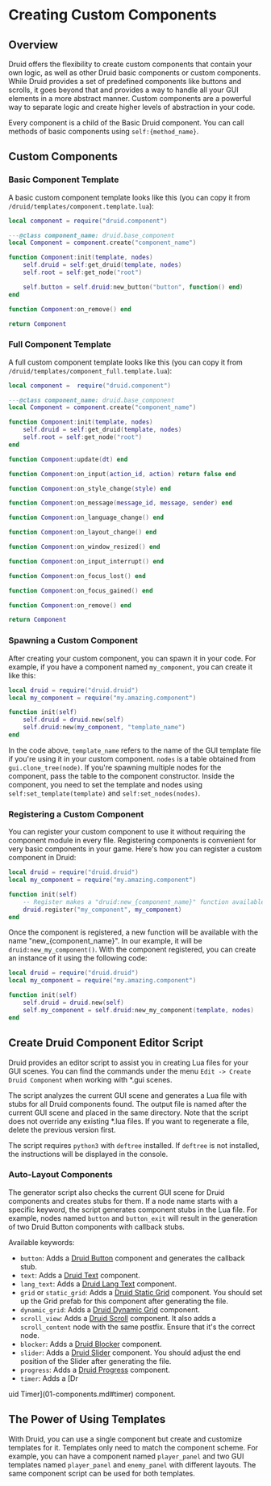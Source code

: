 # Creating Custom Components

## Overview

Druid offers the flexibility to create custom components that contain your own logic, as well as other Druid basic components or custom components. While Druid provides a set of predefined components like buttons and scrolls, it goes beyond that and provides a way to handle all your GUI elements in a more abstract manner. Custom components are a powerful way to separate logic and create higher levels of abstraction in your code.

Every component is a child of the Basic Druid component. You can call methods of basic components using `self:{method_name}`.

## Custom Components

### Basic Component Template
A basic custom component template looks like this (you can copy it from `/druid/templates/component.template.lua`):

```lua
local component = require("druid.component")

---@class component_name: druid.base_component
local Component = component.create("component_name")

function Component:init(template, nodes)
    self.druid = self:get_druid(template, nodes)
    self.root = self:get_node("root")

    self.button = self.druid:new_button("button", function() end)
end

function Component:on_remove() end

return Component
```

### Full Component Template

A full custom component template looks like this (you can copy it from `/druid/templates/component_full.template.lua`):

```lua
local component =  require("druid.component")

---@class component_name: druid.base_component
local Component = component.create("component_name")

function Component:init(template, nodes)
    self.druid = self:get_druid(template, nodes)
    self.root = self:get_node("root")
end

function Component:update(dt) end

function Component:on_input(action_id, action) return false end

function Component:on_style_change(style) end

function Component:on_message(message_id, message, sender) end

function Component:on_language_change() end

function Component:on_layout_change() end

function Component:on_window_resized() end

function Component:on_input_interrupt() end

function Component:on_focus_lost() end

function Component:on_focus_gained() end

function Component:on_remove() end

return Component
```

### Spawning a Custom Component

After creating your custom component, you can spawn it in your code. For example, if you have a component named `my_component`, you can create it like this:

```lua
local druid = require("druid.druid")
local my_component = require("my.amazing.component")

function init(self)
    self.druid = druid.new(self)
    self.druid:new(my_component, "template_name")
end
```

In the code above, `template_name` refers to the name of the GUI template file if you're using it in your custom component. `nodes` is a table obtained from `gui.clone_tree(node)`. If you're spawning multiple nodes for the component, pass the table to the component constructor. Inside the component, you need to set the template and nodes using `self:set_template(template)` and `self:set_nodes(nodes)`.

### Registering a Custom Component

You can register your custom component to use it without requiring the component module in every file. Registering components is convenient for very basic components in your game. Here's how you can register a custom component in Druid:

```lua
local druid = require("druid.druid")
local my_component = require("my.amazing.component")

function init(self)
    -- Register makes a "druid:new_{component_name}" function available
    druid.register("my_component", my_component)
end
```

Once the component is registered, a new function will be available with the name "new_{component_name}". In our example, it will be `druid:new_my_component()`. With the component registered, you can create an instance of it using the following code:

```lua
local druid = require("druid.druid")
local my_component = require("my.amazing.component")

function init(self)
    self.druid = druid.new(self)
    self.my_component = self.druid:new_my_component(template, nodes)
end
```

## Create Druid Component Editor Script

Druid provides an editor script to assist you in creating Lua files for your GUI scenes. You can find the commands under the menu `Edit -> Create Druid Component` when working with *.gui scenes.

The script analyzes the current GUI scene and generates a Lua file with stubs for all Druid components found. The output file is named after the current GUI scene and placed in the same directory. Note that the script does not override any existing *.lua files. If you want to regenerate a file, delete the previous version first.

The script requires `python3` with `deftree` installed. If `deftree` is not installed, the instructions will be displayed in the console.

### Auto-Layout Components

The generator script also checks the current GUI scene for Druid components and creates stubs for them. If a node name starts with a specific keyword, the script generates component stubs in the Lua file. For example, nodes named `button` and `button_exit` will result in the generation of two Druid Button components with callback stubs.

Available keywords:
- `button`: Adds a [Druid Button](01-components.md#button) component and generates the callback stub.
- `text`: Adds a [Druid Text](01-components.md#text) component.
- `lang_text`: Adds a [Druid Lang Text](01-components.md#lang-text) component.
- `grid` or `static_grid`: Adds a [Druid Static Grid](01-components.md#static-grid) component. You should set up the Grid prefab for this component after generating the file.
- `dynamic_grid`: Adds a [Druid Dynamic Grid](01-components.md#dynamic-grid) component.
- `scroll_view`: Adds a [Druid Scroll](01-components.md#scroll) component. It also adds a `scroll_content` node with the same postfix. Ensure that it's the correct node.
- `blocker`: Adds a [Druid Blocker](01-components.md#blocker) component.
- `slider`: Adds a [Druid Slider](01-components.md#slider) component. You should adjust the end position of the Slider after generating the file.
- `progress`: Adds a [Druid Progress](01-components.md#progress) component.
- `timer`: Adds a [Dr

uid Timer](01-components.md#timer) component.

## The Power of Using Templates

With Druid, you can use a single component but create and customize templates for it. Templates only need to match the component scheme. For example, you can have a component named `player_panel` and two GUI templates named `player_panel` and `enemy_panel` with different layouts. The same component script can be used for both templates.
